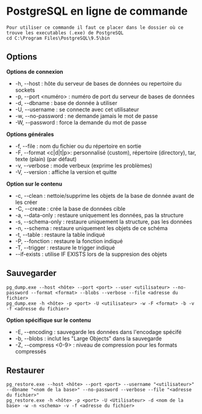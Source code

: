 # PostgreSQL en ligne de commande
    Pour utiliser ce commande il faut ce placer dans le dossier où ce trouve les executables (.exe) de PostgreSQL
    cd C:\Program Files\PostgreSQL\9.5\bin

## Options
__Options de connexion__
* -h, --host <nom>      : hôte du serveur de bases de données ou repertoire du sockets
* -p, --port <numéro>   : numéro de port du serveur de bases de données
* -d, --dbname <nom>    : base de donnée à utiliser
* -U, --username <nom>  : se connecte avec cet utilisateur
* -w, --no-password     : ne demande jamais le mot de passe
* -W, --password        : force la demande du mot de passe

__Options générales__
* -f, --file <nom>      : nom du fichier ou du répertoire en sortie
* -F, --format <c|d|t|p>: personnalisé (custom), répertoire (directory), tar, texte (plain) (par défaut)
* -v, --verbose         : mode verbeux (exprime les problèmes)
* -V, --version         : affiche la version et quitte

__Option sur le contenu__
* -c, --clean           : nettoie/supprime les objets de la base de donnée avant de les créer
* -C, --create          : crée la base de données cible
* -a, --data-only       : restaure uniquement les données, pas la structure
* -s, --schema-only     : restaure uniquement la structure, pas les données
* -n, --schema <nom>    : restaure uniquement les objets de ce schéma
* -t, --table <nom>     : restaure la table indiqué
* -P, --fonction <nom>  : restaure la fonction indiqué
* -T, --trigger <nom>   : restaure le trigger indiqué
* --if-exists           : utilise IF EXISTS lors de la suppresion des objets

## Sauvegarder
    pg_dump.exe --host <hôte> --port <port> --user <utilisateur> --no-password --format <format> --blobs --verbose --file <adresse du fichier>
    pg_dump.exe -h <hôte> -p <port> -U <utilisateur> -w -F <format> -b -v -f <adresse du fichier>

__Option spécifique sur le contenu__
* -E, --encoding <nom>  : sauvegarde les données dans l'encodage spécifé
* -b, --blobs           : inclut les "Large Objects" dans la sauvegarde
* -Z, --compress <0-9>  : niveau de compression pour les formats compressés

## Restaurer
    pg_restore.exe --host <hôte> --port <port> --username "<utilisateur>" --dbname "<nom de la base>" --no-password --verbose --file "<adresse du fichier>"
    pg_restore.exe -h <hôte> -p <port> -U <Utilisateur> -d <nom de la base> -w -n <schema> -v -f <adresse du fichier>
